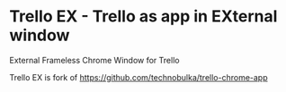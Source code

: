 # Trello EX - Trello as app in EXternal window
External Frameless Chrome Window for Trello

Trello EX is fork of https://github.com/technobulka/trello-chrome-app
